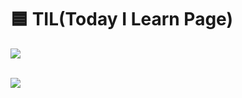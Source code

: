 # 🟦 TIL(Today I Learn Page)

<img src="https://github-readme-stats.vercel.app/api/top-langs/?username=GyuminGomin&layout=compact"><br><br>

<img src="https://github-readme-stats.vercel.app/api?username=GyuminGomin&show_icons=true">


